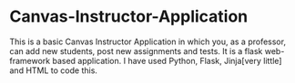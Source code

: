 # Canvas-Instructor-Application
This is a basic Canvas Instructor Application in which you, as a professor, can add new students, post new assignments and tests. It is a flask web-framework based application. I have used Python, Flask, Jinja[very little] and HTML to code this.

